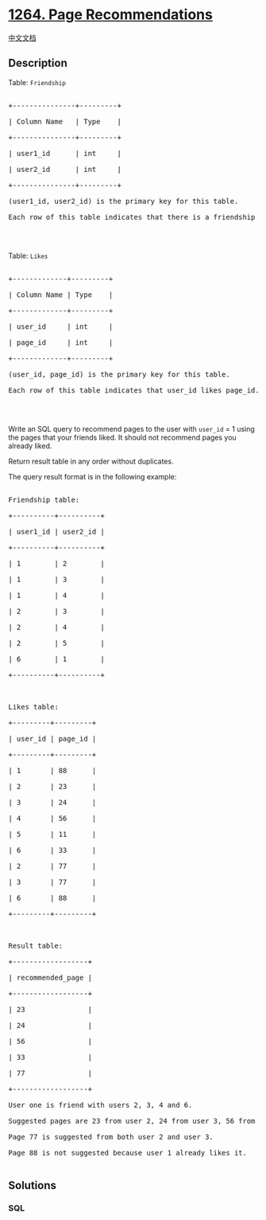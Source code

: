 # [1264. Page Recommendations](https://leetcode.com/problems/page-recommendations)

[中文文档](/solution/1200-1299/1264.Page%20Recommendations/README.md)

## Description

<p>Table: <code>Friendship</code></p>



<pre>

+---------------+---------+

| Column Name   | Type    |

+---------------+---------+

| user1_id      | int     |

| user2_id      | int     |

+---------------+---------+

(user1_id, user2_id) is the primary key for this table.

Each row of this table indicates that there is a friendship relation between user1_id and user2_id.

</pre>



<p>&nbsp;</p>



<p>Table: <code>Likes</code></p>



<pre>

+-------------+---------+

| Column Name | Type    |

+-------------+---------+

| user_id     | int     |

| page_id     | int     |

+-------------+---------+

(user_id, page_id) is the primary key for this table.

Each row of this table indicates that user_id likes page_id.

</pre>



<p>&nbsp;</p>



<p>Write an SQL query to recommend pages to the user with <code>user_id</code> = 1 using the pages that your friends liked.&nbsp;It should not recommend pages you already liked.</p>



<p>Return result table in any order without duplicates.</p>



<p>The query result format is in the following example:</p>



<pre>

Friendship table:

+----------+----------+

| user1_id | user2_id |

+----------+----------+

| 1        | 2        |

| 1        | 3        |

| 1        | 4        |

| 2        | 3        |

| 2        | 4        |

| 2        | 5        |

| 6        | 1        |

+----------+----------+

 

Likes table:

+---------+---------+

| user_id | page_id |

+---------+---------+

| 1       | 88      |

| 2       | 23      |

| 3       | 24      |

| 4       | 56      |

| 5       | 11      |

| 6       | 33      |

| 2       | 77      |

| 3       | 77      |

| 6       | 88      |

+---------+---------+



Result table:

+------------------+

| recommended_page |

+------------------+

| 23               |

| 24               |

| 56               |

| 33               |

| 77               |

+------------------+

User one is friend with users 2, 3, 4 and 6.

Suggested pages are 23 from user 2, 24 from user 3, 56 from user 3 and 33 from user 6.

Page 77 is suggested from both user 2 and user 3.

Page 88 is not suggested because user 1 already likes it.

</pre>

## Solutions

<!-- tabs:start -->

### **SQL**

```sql

```

<!-- tabs:end -->